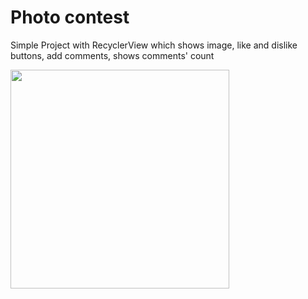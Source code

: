 # Photo contest

Simple Project with RecyclerView which shows image, like and dislike buttons, add comments, shows comments' count

<p>
  <img src="./DEMO/homework-lecture-4.gif" width="350" />
</p>
